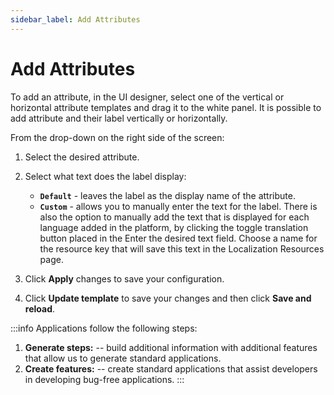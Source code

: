 ```yaml
---
sidebar_label: Add Attributes
---
```


# Add Attributes

To add an attribute, in the UI designer, select one of the vertical or horizontal attribute templates and drag it to the white panel. It is possible to add attribute and their label vertically or horizontally.

From the drop-down on the right side of the screen:

1. Select the desired attribute.
2. Select what text does the label display:

   * **`Default`** - leaves the label as the display name of the attribute.
   * **`Custom`** - allows you to manually enter the text for the label. There is also the option to manually add the text that is displayed for each language added in the platform, by clicking the toggle translation button placed in the Enter the desired text field. Choose a name for the resource key that will save this text in the Localization Resources page.

3. Click **Apply** changes to save your configuration.

4. Click **Update template** to save your changes and then click **Save and reload**.


:::info
Applications follow the following steps:

1. **Generate steps:** -- build additional information with additional features that allow us to generate standard applications.
2. **Create features:** -- create standard applications that assist developers in developing bug-free applications.
:::

